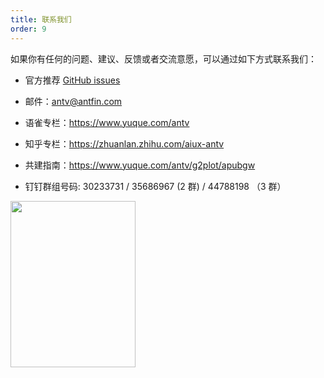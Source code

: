 ```yaml
---
title: 联系我们
order: 9
---
```


如果你有任何的问题、建议、反馈或者交流意愿，可以通过如下方式联系我们：

- 官方推荐 [GitHub issues](https://github.com/antvis/G2Plot/issues)

- 邮件：antv@antfin.com

- 语雀专栏：https://www.yuque.com/antv

- 知乎专栏：https://zhuanlan.zhihu.com/aiux-antv

- 共建指南：https://www.yuque.com/antv/g2plot/apubgw

- 钉钉群组号码: 30233731 / 35686967 (2 群) / 44788198 （3 群）

<img src="https://gw.alipayobjects.com/zos/antfincdn/hTzzaqgHgQ/Antv%252520G2%252520%26%252520G2Plot.png" width="200" height="266" />
